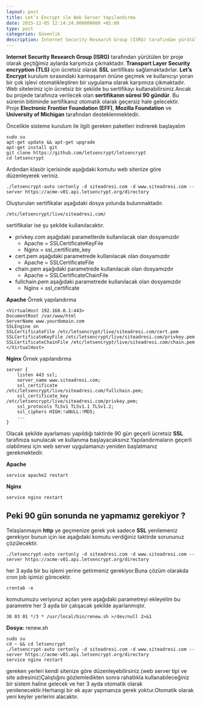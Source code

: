 ```yaml
---
layout: post
title: Let’s Encrypt ile Web Server Yapılandırma
date: 2015-12-05 12:14:24.000000000 +02:00
type: post
categories: Güvenlik
description: Internet Security Research Group (ISRG) tarafından yürütülen bir proje olarak geçtiğimiz aylarda karşımıza çıkmaktadır. Transport Layer Security
---
```


**Internet Security Research Group (ISRG)** tarafından yürütülen bir proje olarak geçtiğimiz aylarda karşımıza çıkmaktadır.&nbsp;**Transport Layer Security encryption (TLS)** için ücretsiz olarak **SSL** sertifikası&nbsp;sağlamaktadırlar. **Let’s Encrypt** kurulum sırasındaki karmaşanın önüne geçmek ve kullanıcıyı yoran bir çok işlevi otomatikleştiren bir uygulama olarak karşımıza çıkmaktadır. Web siteleriniz için ücretsiz bir şekilde bu sertifikayı kullanabilirsiniz.Ancak bu projede tarafınıza verilecek olan **sertifikanın süresi 90 gündür**. Bu sürenin bitiminde sertifikanız otomatik olarak geçersiz hale gelecektir. Proje&nbsp;**Electronic Frontier Foundation (EFF)**, **Mozilla Foundation** ve **University of Michigan** tarafından desteklenmektedir.

Öncelikle sisteme kurulum ile ilgili gereken paketleri indirerek başlayalım

    sudo su
    apt-get update && apt-get upgrade
    apt-get install git
    git clone https://github.com/letsencrypt/letsencrypt
    cd letsencrypt

Ardından klasör içerisinde aşağıdaki komutu web sitenize göre düzenleyerek veriniz.

    ./letsencrypt-auto certonly -d siteadresi.com -d www.siteadresi.com --server https://acme-v01.api.letsencrypt.org/directory

Oluşturulan sertifikalar aşağıdaki dosya yolunda bulunmaktadır.

    /etc/letsencrypt/live/siteadresi.com/

sertifikalar ise şu şekilde kullanılacaktır.

- privkey.com aşağıdaki parametlerde kullanılacak olan dosyamızdır
  - Apache = SSLCertificateKeyFile
  - Nginx = ssl\_certificate\_key
- cert.pem aşağıdaki parametrede kullanılacak olan dosyamızdır
  - Apache = SSLCertificateFile
- chain.pem aşağıdaki parametrede kullanılacak olan dosyamızdır
  - Apache = SSLCertificateChainFile
- fullchain.pem aşağıdaki parametrede kullanılacak olan dosyamızdır
  - Nginx = ssl\_certificate

**Apache** Örnek yapılandırma

    <VirtualHost 192.168.0.1:443>
    DocumentRoot /var/www/html
    ServerName www.yourdomain.com
    SSLEngine on
    SSLCertificateFile /etc/letsencrypt/live/siteadresi.com/cert.pem
    SSLCertificateKeyFile /etc/letsencrypt/live/siteadresi.com/privkey.pem
    SSLCertificateChainFile /etc/letsencrypt/live/siteadresi.com/chain.pem
    </VirtualHost>

**Nginx** Örnek yapılandırma

    server {
        listen 443 ssl;
        server_name www.siteadresi.com;
        ssl_certificate /etc/letsencrypt/live/siteadresi.com/fullchain.pem;
        ssl_certificate_key /etc/letsencrypt/live/siteadresi.com/privkey.pem;
        ssl_protocols TLSv1 TLSv1.1 TLSv1.2;
        ssl_ciphers HIGH:!aNULL:!MD5;
        ...
    }

Olacak şekilde ayarlaması yapıldığı taktirde 90 gün geçerli ücretsiz **SSL** tarafınıza sunulacak ve kullanıma başlayacaksınız.Yapılandırmaların geçerli olabilmesi için web server uygulamanızı yeniden başlatmanız gerekmektedir.

**Apache**

    service apache2 restart

**Nginx**

    service nginx restart

## Peki 90 gün sonunda ne yapmamız gerekiyor ?

Telaşlanmayın **http** ye geçmenize gerek yok sadece **SSL** yenilemeniz gerekiyor bunun için ise aşağıdaki komutu verdiğiniz taktirde sorununuz çözülecektir.

    ./letsencrypt-auto certonly -d siteadresi.com -d www.siteadresi.com --server https://acme-v01.api.letsencrypt.org/directory

her 3 ayda bir bu işlemi yerine getirmeniz gerekiyor.Buna çözüm olarakda cron job işimizi görecektir.

    crontab -e

komutumuzu veriyoruz açılan yere aşağıdaki parametreyi ekleyelim bu parametre her 3 ayda bir çalışacak şekilde ayarlanmıştır.

    30 03 01 */3 * /usr/local/bin/renew.sh >/dev/null 2>&1

**Dosya:** renew.sh

    sudo su
    cd ~ && cd letsencrypt
    ./letsencrypt-auto certonly -d siteadresi.com -d www.siteadresi.com --server https://acme-v01.api.letsencrypt.org/directory
    service nginx restart

gereken yerleri kendi sitenize göre düzenleyebilirsiniz.(web server tipi ve site adresiniz)Çalıştığını gözlemledikten sonra rahatlıkla kullanabileceğiniz bir sistem haline gelecek ve her 3 ayda otomatik olarak yenilenecektir.Herhangi bir ek ayar yapmanıza gerek yoktur.Otomatik olarak yeni keyler yerlerini alacaktır.

